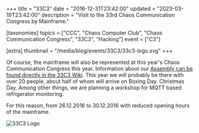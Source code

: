 +++
title = "33C3"
date = "2016-12-31T23:42:00"
updated = "2023-03-19T23:42:00"
description = "Visit to the 33rd Chaos Communication Congress by Mainframe."

[taxonomies]
topics = ["CCC", "Chaos Computer Club", "Chaos Communication Congress", "33C3", "Hacking"]
event = ["C3"]

[extra]
thumbnail = "/media/blog/events/33C3/33c3-logo.svg"
+++

Of course, the mainframe will also be represented at this year's Chaos Communication
Congress this year. Information about our [Assembly can be found directly in the 33C3 Wiki](https://events.ccc.de/congress/2016/wiki/Assembly:Mainframe).
This year we will probably be there with over 20 people, about half of whom will arrive on Boxing Day.
Christmas Day. Among other things, we are planning a workshop for MQTT
based refrigerator monitoring.

For this reason, from 26.12.2016 to 30.12.2016 with
reduced opening hours of the mainframe.

![33C3 Logo](/media/blog/events/33C3/33c3-logo.svg)
